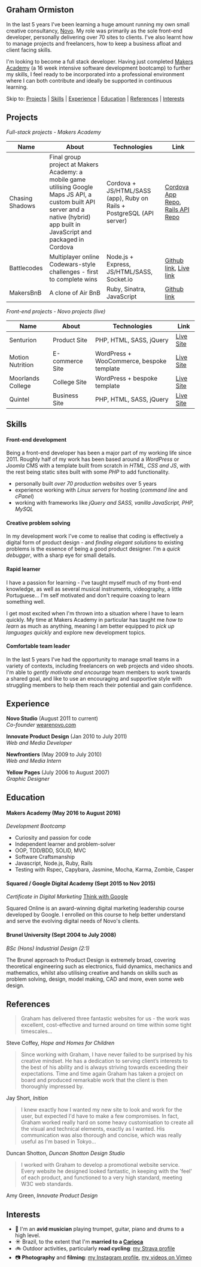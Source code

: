 ## Graham Ormiston

In the last 5 years I've been learning a huge amount running my own small creative consultancy, [Novo](http://wearenovo.com). My role was primarily as the sole front-end developer, personally delivering over 70 sites to clients. I've also learnt how to manage projects and freelancers, how to keep a business afloat and client facing skills.

I'm looking to become a full stack developer. Having just completed [Makers Academy](http://www.makersacademy.com/) (a 16 week intensive software development bootcamp) to further my skills, I feel ready to be incorporated into a professional environment where I can both contribute and ideally be supported in continuous learning.

Skip to: [Projects](#projects) | [Skills](#skills) | [Experience](#experience) | [Education](#education) | [References](#references) | [Interests](#interests)


## Projects


*Full-stack projects - Makers Academy*

| Name        | About   | Technologies | Link  |
| ----------- | ------- | ------------ | ----- |
| Chasing Shadows      | Final group project at Makers Academy: a mobile game utilising Google Maps JS API, a custom built API server and a native (hybrid) app built in JavaScript and packaged in Cordova | Cordova + JS/HTML/SASS (app), Ruby on Rails + PostgreSQL (API server) | [Cordova App Repo](https://github.com/gtormiston/chasing_shadows), [Rails API Repo](https://github.com/gtormiston/chasing_shadows_api_server) |
| Battlecodes | Multiplayer online Codewars-style challenges - first to complete wins | Node.js + Express, JS/HTML/SASS, Socket.io | [Github link](https://github.com/gtormiston/battlecodes), [Live link](https://battlecodes.herokuapp.com)|
| MakersBnB | A clone of Air BnB | Ruby, Sinatra, JavaScript | [Github link](https://github.com/gtormiston/makersbnb)|

*Front-end projects - Novo projects (live)*

| Name        | About   | Technologies | Link  |
| ----------- | ------- | ------------ | ----- |
| Senturion | Product Site | PHP, HTML, SASS, jQuery | [Live Site](http://www.senturionkey.com) |
| Motion Nutrition | E-commerce Site | WordPress + WooCommerce, bespoke template | [Live Site](https://www.motionnutrition.com/) |
| Moorlands College | College Site | WordPress + bespoke template | [Live Site](http://www.moorlands.ac.uk) |
| Quintel | Business Site | PHP, HTML, SASS, jQuery | [Live Site](http://www.quintelintelligence.com/) |


## Skills


#### Front-end development

Being a front-end developer has been a major part of my working life since 2011. Roughly half of my work has been based around a *WordPress* or *Joomla* CMS with a template built from scratch in *HTML, CSS and JS*, with the rest being static sites built with some *PHP* to add functionality.

- personally built *over 70 production websites* over 5 years
- experience working with *Linux servers* for hosting (*command line* and *cPanel*)
- working with frameworks like *jQuery and SASS, vanilla JavaScript, PHP, MySQL*

#### Creative problem solving

In my development work I've come to realise that coding is effectively a digital form of product design - and *finding elegant solutions* to existing problems is the essence of being a good product designer. I'm a *quick debugger*, with a sharp eye for small details.

#### Rapid learner

I have a passion for learning - I've taught myself much of my front-end knowledge, as well as several musical instruments, videography, a little Portuguese... I'm self motivated and don't require coaxing to learn something well.

I get most excited when I'm thrown into a situation where I have to learn quickly. My time at Makers Academy in particular has taught me *how to learn* as much as anything, meaning I am better equipped to *pick up languages quickly* and explore new development topics.

#### Comfortable team leader

In the last 5 years I've had the opportunity to manage small teams in a variety of contexts, including freelancers on web projects and video shoots. I'm able to *gently motivate and encourage* team members to work towards a shared goal, and like to use an encouraging and supportive style with struggling members to help them reach their potential and gain confidence.


## Experience


**Novo Studio** (August 2011 to current)    
*Co-founder*
[wearenovo.com](http://wearenovo.com/)

**Innovate Product Design** (Jan 2010 to July 2011)   
*Web and Media Developer*

**Newfrontiers** (May 2009 to July 2010)   
*Web and Media Intern*

**Yellow Pages** (July 2006 to August 2007)   
*Graphic Designer*


## Education


#### Makers Academy (May 2016 to August 2016)
*Development Bootcamp*

- Curiosity and passion for code
- Independent learner and problem-solver
- OOP, TDD/BDD, SOLID, MVC
- Software Craftsmanship
- Javascript, Node.js, Ruby, Rails
- Testing with Rspec, Capybara, Jasmine, Mocha, Karma, Zombie, Casper

#### Squared / Google Digital Academy (Sept 2015 to Nov 2015)
*Certificate in Digital Marketing* [Think with Google](https://www.thinkwithgoogle.com/nordics/article/squared-online/)

Squared Online is an award-winning digital marketing leadership course developed by Google. I enrolled on this course to help better understand and serve the evolving digital needs of Novo's clients.

#### Brunel University (Sept 2004 to July 2008)
*BSc (Hons) Industrial Design (2:1)*

The Brunel approach to Product Design is extremely broad, covering theoretical engineering such as electronics, fluid dynamics, mechanics and mathematics, whilst also utilising creative and hands on skills such as problem solving, design, model making, CAD and more, even some web design.


## References


> Graham has delivered three fantastic websites for us - the work was excellent, cost-effective and turned around on time within some tight timescales...

Steve Coffey, *Hope and Homes for Children*

> Since working with Graham, I have never failed to be surprised by his creative mindset. He has a dedication to serving client’s interests to the best of his ability and is always striving towards exceeding their expectations. Time and time again Graham has taken a project on board and produced remarkable work that the client is then thoroughly impressed by.

Jay Short, *Inition*

> I knew exactly how I wanted my new site to look and work for the user, but expected I'd have to make a few compromises. In fact, Graham worked really hard on some heavy customisation to create all the visual and technical elements, exactly as I wanted. His communication was also thorough and concise, which was really useful as I'm based in Tokyo...

Duncan Shotton, *Duncan Shotton Design Studio*

> I worked with Graham to develop a promotional website service. Every website he designed looked fantastic, in keeping with the 'feel' of each product, and functioned to a very high standard, meeting W3C web standards.

Amy Green, *Innovate Product Design*


## Interests


- :trumpet: I'm an **avid musician** playing trumpet, guitar, piano and drums to a high level.
- :sunny: Brazil, to the extent that I'm **married to a [Carioca](http://www.rio.com/practical-rio/carioca)**
- :bike: Outdoor activities, particularly **road cycling**: [my Strava profile](https://www.strava.com/athletes/8497545)
- :camera: **Photography** and **filming**: [my Instagram profile](https://instagram.com/gtormiston), [my videos on Vimeo](https://vimeo.com/novostudiouk)
